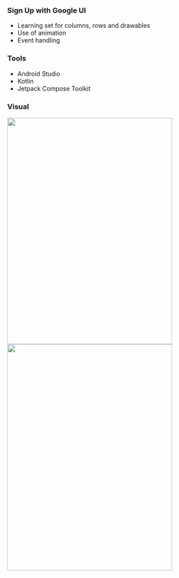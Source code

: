 ### Sign Up with Google UI
- Learning set for columns, rows and drawables
- Use of animation
- Event handling
### Tools
- Android Studio
- Kotlin
- Jetpack Compose Toolkit

### Visual

<img src="https://user-images.githubusercontent.com/77758884/199207535-d70cf212-eb45-4515-a9c2-dd5bb4720fec.png" width=380 height=520 />
<img src="https://user-images.githubusercontent.com/77758884/199207495-2b540c3b-b1cf-48a6-b9f3-6805792548ce.png" width=380 height=520 />